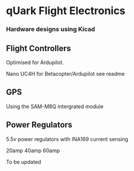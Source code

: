  # qUark Flight Electronics


 ### Hardware designs using Kicad

 ## Flight Controllers

Optimised for Ardupilot.

Nano UC4H for Betacopter/Ardupilot see readme

 ## GPS

 Using the SAM-M8Q intergrated module

 ## Power Regulators

 5.5v power regulators with INA169 current sensing

 20amp 40amp 60amp

 To be updated
